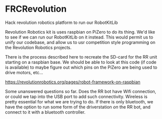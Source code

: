 # FRCRevolution
Hack revolution robotics platform to run our RobotKitLib

Revolution Robotics kit is uses raspbian on PiZero to do its thing.
We'd like to see if we can run our RobotKitLib on it instead.    This would permit
us to unify our codebase, and allow us to usr competition style programming
on the Revolution Robotics projects.

There is the process described here to recreate the SD-card for the RR unit starting
on a raspbian base.   We should be able to look at this code (if code is available)
to maybe figure out which pins on the PiZero are being used to drive motors, etc...

https://revolutionrobotics.org/pages/robot-framework-on-raspbian

Some unanswered questions so far.
  Does the RR bot have Wifi connection, or could we tap into the USB port to add such
  connectivity.    Wireless is pretty essential for what we are trying to do.    If
  there is only bluetooth, we have the option to run some form of the driverstation
  *on* the RR bot, and connect to it with a bluetooth controller.
  
